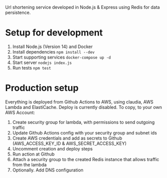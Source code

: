 Url shortening service developed in Node.js & Express using Redis for data persistence.

# Setup for development

1. Install Node.js (Version 14) and Docker
2. Install dependencies `npm install --dev`
3. Start supporting services `docker-compose up -d`
4. Start server `nodejs index.js`
5. Run tests `npm test`

# Production setup

Everything is deployed from Github Actions to AWS, using claudia, AWS Lambda and ElastiCache. Deploy is currently disabled. To copy, to your own AWS Account:

1.  Create security group for lambda, with permissions to send outgoing traffic
2.  Update Github Actions config with your security group and subnet ids
3.  Create AWS credentials and add as secrets to Github (AWS_ACCESS_KEY_ID & AWS_SECRET_ACCESS_KEY)
4.  Uncomment creation and deploy steps
5.  Run action at Github
6.  Attach a security group to the created Redis instance that allows traffic from the lambda
7.  Optionally. Add DNS configuration

